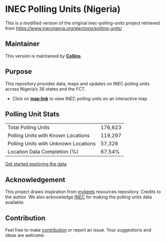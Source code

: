 # INEC Polling Units (Nigeria)

This is a modified version of the original inec-polling-units project retrieved from https://www.inecnigeria.org/elections/polling-units/

## Maintainer

This version is maintained by **[Collins](mailto:collins.ugwuozor@veegil.com)**.

## Purpose

This repository provides data, maps and updates on INEC polling units across Nigeria’s 36 states and the FCT.
- Click on **[map link](https://veegilinfrastructure.github.io/inec-polling-units/)** to view INEC polling units on an interactive map

## Polling Unit Stats

|  |  |
| -- | -- |
| Total Polling Units | 176,623 |
| Polling Units with Known Locations | 119,297 |
| Polling Units with Unknown Locations |  57,326 |
| Location Data Completion (%) | 67.54% |

[Get started exploring the data](./states#readme).

## Acknowledgement
This project draws inspiration from [mykeels](https://github.com/mykeels/inec-polling-units) resources repository. Credits to the author. We also acknowledge [INEC](https://www.inecnigeria.org/elections/polling-units/) for making the polling units data available. 

## Contribution
Feel free to make [contribution](https://github.com/Veegilinfrastructure/inec-polling-units/issues) or report an issue. Your suggestions and ideas are welcome.
      
<!-- End of PU stats -->


